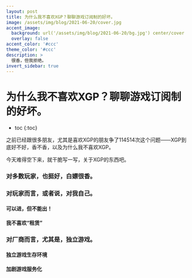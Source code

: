 ```yaml
---
layout: post
title: 为什么我不喜欢XGP？聊聊游戏订阅制的好坏。
image: /assets/img/blog/2021-06-20/cover.jpg
accent_image: 
  background: url('/assets/img/blog/2021-06-20/bg.jpg') center/cover
  overlay: false
accent_color: '#ccc'
theme_color: '#ccc'
description: >
  很香，但我拒绝。
invert_sidebar: true
---
```


# 为什么我不喜欢XGP？聊聊游戏订阅制的好坏。

* toc
{:toc}

之前已经跟很多朋友，尤其是喜欢XGP的朋友争了114514次这个问题——XGP到底好不好，香不香，以及为什么我不喜欢XGP。

今天难得空下来，就干脆写一写，关于XGP的东西吧。

### 对多数玩家，也挺好，白嫖很香。

#### 


### 对玩家而言，或者说，对我自己。

#### 可以进，但不能出！

#### 我不喜欢“租赁”


### 对厂商而言，尤其是，独立游戏。

#### 独立游戏生存环境

#### 加剧游戏服务化



